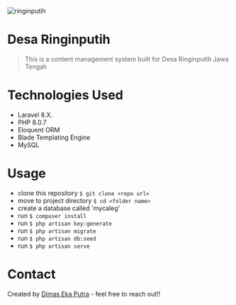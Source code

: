 ![ringinputih](https://user-images.githubusercontent.com/88763669/221351265-7f089e5e-b283-4d24-929d-2458aa33ed9c.png)

# Desa Ringinputih
> This is a content management system built for Desa Ringinputih Jawa Tengah

# Technologies Used
- Laravel 8.X.
- PHP 8.0.7
- Eloquent ORM
- Blade Templating Engine
- MySQL

# Usage
- clone this repository `$ git clone <repo url>`
- move to project directory `$ cd <folder name>`
- create a database called 'mycaleg'
- run `$ composer install`
- run `$ php artisan key:generate`
- run `$ php artisan migrate`
- run `$ php artisan db:seed`
- run `$ php artisan serve`

# Contact
Created by [Dimas Eka Putra](https://www.linkedin.com/in/masdimasekaputra/) - feel free to reach out!!

